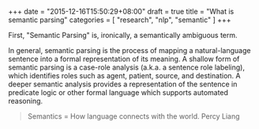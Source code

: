 +++
date = "2015-12-16T15:50:29+08:00"
draft = true
title = "What is semantic parsing"
categories = [
    "research", "nlp", "semantic"
]
+++

First, "Semantic Parsing" is, ironically, a semantically ambiguous term.
<!--more-->
In general, semantic parsing is the process of mapping a natural-language sentence into a formal representation of its meaning. A shallow form of semantic parsing is a case-role analysis (a.k.a. a sentence role labeling), which identifies roles such as agent, patient, source, and destination. A deeper semantic analysis provides a representation of the sentence in predicate logic or other formal language which supports automated reasoning.

> Semantics = How language connects with the world. Percy Liang
